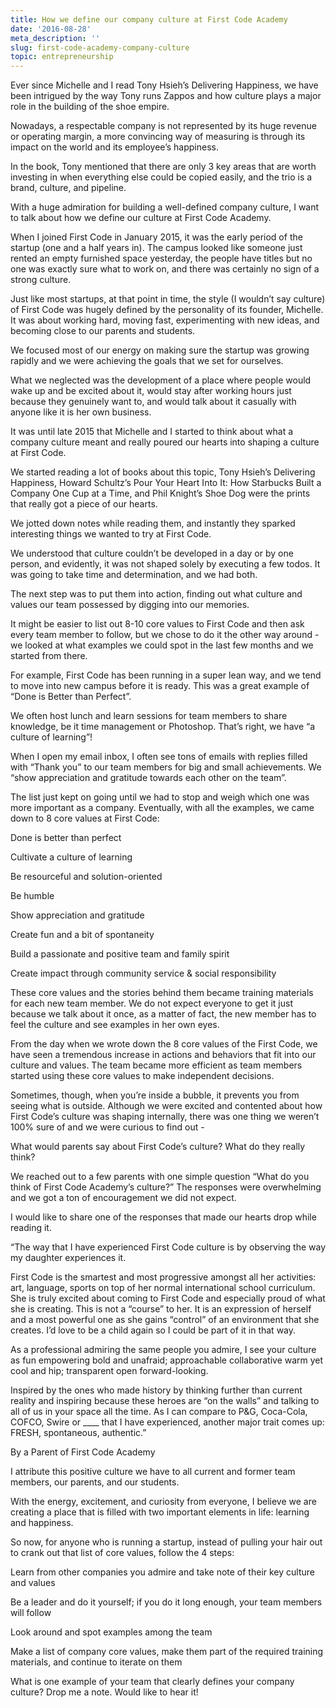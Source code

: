 ```yaml
---
title: How we define our company culture at First Code Academy
date: '2016-08-28'
meta_description: ''
slug: first-code-academy-company-culture
topic: entrepreneurship
---
```


Ever since Michelle and I read Tony Hsieh’s Delivering Happiness, we have been intrigued by the way Tony runs Zappos and how culture plays a major role in the building of the shoe empire.

Nowadays, a respectable company is not represented by its huge revenue or operating margin, a more convincing way of measuring is through its impact on the world and its employee’s happiness.

In the book, Tony mentioned that there are only 3 key areas that are worth investing in when everything else could be copied easily, and the trio is a brand, culture, and pipeline.

With a huge admiration for building a well-defined company culture, I want to talk about how we define our culture at First Code Academy.

When I joined First Code in January 2015, it was the early period of the startup (one and a half years in). The campus looked like someone just rented an empty furnished space yesterday, the people have titles but no one was exactly sure what to work on, and there was certainly no sign of a strong culture.

Just like most startups, at that point in time, the style (I wouldn’t say culture) of First Code was hugely defined by the personality of its founder, Michelle. It was about working hard, moving fast, experimenting with new ideas, and becoming close to our parents and students.

We focused most of our energy on making sure the startup was growing rapidly and we were achieving the goals that we set for ourselves.

What we neglected was the development of a place where people would wake up and be excited about it, would stay after working hours just because they genuinely want to, and would talk about it casually with anyone like it is her own business.

It was until late 2015 that Michelle and I started to think about what a company culture meant and really poured our hearts into shaping a culture at First Code.

We started reading a lot of books about this topic, Tony Hsieh’s Delivering Happiness, Howard Schultz’s Pour Your Heart Into It: How Starbucks Built a Company One Cup at a Time, and Phil Knight’s Shoe Dog were the prints that really got a piece of our hearts.

We jotted down notes while reading them, and instantly they sparked interesting things we wanted to try at First Code.

We understood that culture couldn’t be developed in a day or by one person, and evidently, it was not shaped solely by executing a few todos. It was going to take time and determination, and we had both.

The next step was to put them into action, finding out what culture and values our team possessed by digging into our memories.




It might be easier to list out 8-10 core values to First Code and then ask every team member to follow, but we chose to do it the other way around - we looked at what examples we could spot in the last few months and we started from there.

For example, First Code has been running in a super lean way, and we tend to move into new campus before it is ready. This was a great example of “Done is Better than Perfect”.

We often host lunch and learn sessions for team members to share knowledge, be it time management or Photoshop. That’s right, we have “a culture of learning”!

When I open my email inbox, I often see tons of emails with replies filled with “Thank you” to our team members for big and small achievements. We “show appreciation and gratitude towards each other on the team”.

The list just kept on going until we had to stop and weigh which one was more important as a company. Eventually, with all the examples, we came down to 8 core values at First Code:

Done is better than perfect

Cultivate a culture of learning

Be resourceful and solution-oriented

Be humble

Show appreciation and gratitude

Create fun and a bit of spontaneity

Build a passionate and positive team and family spirit

Create impact through community service & social responsibility

These core values and the stories behind them became training materials for each new team member. We do not expect everyone to get it just because we talk about it once, as a matter of fact, the new member has to feel the culture and see examples in her own eyes.

From the day when we wrote down the 8 core values of the First Code, we have seen a tremendous increase in actions and behaviors that fit into our culture and values. The team became more efficient as team members started using these core values to make independent decisions.




Sometimes, though, when you’re inside a bubble, it prevents you from seeing what is outside. Although we were excited and contented about how First Code’s culture was shaping internally, there was one thing we weren’t 100% sure of and we were curious to find out -

What would parents say about First Code’s culture? What do they really think?

We reached out to a few parents with one simple question “What do you think of First Code Academy’s culture?” The responses were overwhelming and we got a ton of encouragement we did not expect.

I would like to share one of the responses that made our hearts drop while reading it.

“The way that I have experienced First Code culture is by observing the way my daughter experiences it.

First Code is the smartest and most progressive amongst all her activities: art, language, sports on top of her normal international school curriculum. She is truly excited about coming to First Code and especially proud of what she is creating. This is not a “course” to her. It is an expression of herself and a most powerful one as she gains “control” of an environment that she creates. I’d love to be a child again so I could be part of it in that way.

As a professional admiring the same people you admire, I see your culture as fun empowering bold and unafraid; approachable collaborative warm yet cool and hip; transparent open forward-looking.

Inspired by the ones who made history by thinking further than current reality and inspiring because these heroes are “on the walls” and talking to all of us in your space all the time. As I can compare to P&G, Coca-Cola, COFCO, Swire or ____ that I have experienced, another major trait comes up: FRESH, spontaneous, authentic.”

By a Parent of First Code Academy

I attribute this positive culture we have to all current and former team members, our parents, and our students.

With the energy, excitement, and curiosity from everyone, I believe we are creating a place that is filled with two important elements in life: learning and happiness.

So now, for anyone who is running a startup, instead of pulling your hair out to crank out that list of core values, follow the 4 steps:

Learn from other companies you admire and take note of their key culture and values

Be a leader and do it yourself; if you do it long enough, your team members will follow

Look around and spot examples among the team

Make a list of company core values, make them part of the required training materials, and continue to iterate on them

What is one example of your team that clearly defines your company culture? Drop me a note. Would like to hear it!

